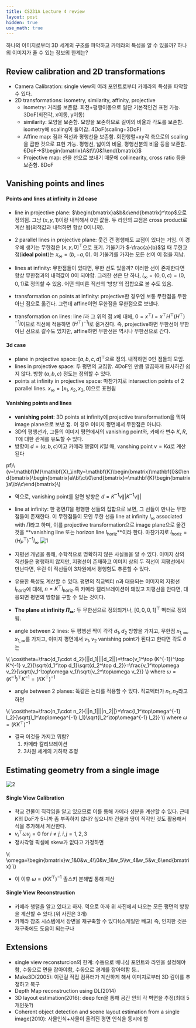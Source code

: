 ```yaml
---
title: CS231A Lecture 4 review
layout: post
hidden: true
use_math: true
---
```


하나의 이미지로부터 3D 세계의 구조를 파악하고 카메라의 특성을 알 수 있을까? 하나의 이미지가 줄 수 있는 정보의 한계는?  

## Review calibration and 2D transformations

- Camera Calibration: single view의 여러 포인트로부터 카메라의 특성을 파악할 수 있다.
- 2D transformations: isometry, similarity, affinity, projective
    - isometry: 거리를 보존함. 회전+평행이동으로 일단 기본적인건 표현 가능. 3DoF(회전각, x이동, y이동)
    - similarity: 모양을 보존함. 모양을 보존하므로 길이의 비율과 각도를 보존함. isometry에 scaling이 들어감. 4DoF(scaling+3DoF)
    - Affine map: 점과 직선과 평행선을 보존함. 회전행렬+xy각 축으로의 scaling을 곱한 것으로 표현 가능. 평행선, 넓이의 비율, 평행선분의 비율 등을 보존함. 6DoF→$\begin{bmatrix}A&t\\\0&1\end{bmatrix}$
    - Projective map: 선을 선으로 보내기 때문에 collinearity, cross ratio 등을 보존함. 8DoF

## Vanishing points and lines

#### Points and lines at infinity in 2d case

- line in projective plane: $\begin{bmatrix}a&b&c\end{bmatrix}^\top$으로 정의됨. 그냥 $(x,y,1)$이랑 내적해서 0인 값들. 두 라인의 교점은 cross product로 계산 됨(외적값과 내적하면 항상 0이니까). 
- 2 parallel lines in projective plane: 웃긴 건 평행해도 교점이 있다는 거임. 이 경우에 생기는 무한점은 $[x, y, 0]^\top$으로 표기. 기울기가 $-\frac{a}{b}$일 때 무한교점(**ideal point**)는 $x_\infty=(b, -a, 0)$. 이 기울기를 가지는 모든 선이 이 점을 지남.
- lines at infinity: 무한점들이 있다면, 무한 선도 있을까? 이러한 선이 존재한다면 항상 무한점과의 내적값이 0이 되야함. 그러한 선은 단 하나, $l_\infty=(0,0,c)=(0,0,1)$로 정의할 수 있음. 어떤 의미론 직선의 ‘방향’의 집합으로 볼 수도 있음.

- transformation on points at infinity: projective한 경우엔 보통 무한점을 무한 아닌 점으로 옮긴다. 그런데 affine이면 무한점을 무한점으로 보낸다.
- transformation on lines: line $l$과 그 위의 점 $x$에 대해, $0=x^\top l=x^\top H^\top (H^\top)^{-1}l$이므로 직선에 적용하면 $(H^\top)^{-1}l$로 옮겨진다. 즉, projective하면 무한선이 무한 아닌 선으로 갈수도 있지만, affine하면 무한선은 역시나 무한선으로 간다.

#### 3d case

- plane in projective space: $[a, b, c, d]^\top$으로 정의. 내적하면 0인 점들의 모임.
- lines in projective space: 두 평면의 교집합. 4DoF인 만큼 깔끔하게 묘사하긴 쉽지 않다. 방향 $(a,b,c)$ 정도는 정의할 수 있다.
- points at infinity in projective space: 마찬가지로 intersection points of 2 parallel lines. $x_\infty=[x_1, x_2, x_3, 0]$으로 표현됨

#### Vanishing points and lines

- **vanishing point**: 3D points at infinity에 projective transformation을 먹여 image plane으로 보낸 점. 이 경우 이미지 평면에서 무한점은 아니다.
- 3D의 평행선과, 그들의 이미지 평면에서의 vanishing point와, 카메라 변수 $K, R, T$에 대한 관계를 유도할 수 있다.
- 방향이 $d=(a,b,c)$이고 카메라 행렬이 $K$일 때, vanshing point $v=Kd$로 계산된다

pf)\\(v=\mathbf{M}\mathbf{X}_\infty=\mathbf{K}\begin{bmatrix}\mathbf{I}&0\end{bmatrix}\begin{bmatrix}a\\\b\\\c\\\0\end{bmatrix}=\mathbf{K}\begin{bmatrix}a\\\b\\\c\end{bmatrix}\\)

- 역으로, vanishing point를 알면 방향은 $d=K^{-1}v\||K^{-1}v\||$
- line at infinity: 한 평면$\Pi$을 평행한 선들의 집합으로 보면, 그 선들이 만나는 무한점들이 존재한다. 이 무한점들이 모인 무한 선을 line at infinity $l_\infty$ associated with $\Pi$라고 하며, 이를 projective transformation으로 image plane으로 옮긴 것을 **vanishing line 또는 horizon line $l_\text{horiz}$**이라 한다. 마찬가지로 $l_\text{horiz}=(H_P^\top)^{-1}l_\infty$
  ![1](https://github.com/user-attachments/assets/9e635243-d2c6-418f-b63a-0016a567898f)
    
- 지평선 개념을 통해, 수학적으로 명확하지 않은 사실들을 알 수 있다. 이미지 상의 직선들은 평행하지 않지만, 지평선이 존재하고 이미지 상의 두 직선이 지평선에서 만난다면, 우린 이 직선들이 3차원에서 평행함도 추론할 수 있다.
- 유용한 특성도 계산할 수 있다. 평면의 직교벡터 $n$과 대응되는 이미지의 지평선 $l_\text{horiz}$에 대해, $n=K^\top l_\text{horiz}$.즉 카메라 캘리브레이션이 돼있고 지평선을 안다면, 대응되면 평면의 방향을 구할 수 있는 것이다.
- **The plane at infinity $\Pi_\infty$**: 두 무한선으로 정의되거나, $[0,0,0,1]^\top$ 벡터로 정의됨.
- angle between 2 lines: 두 평행선 짝이 각각 $d_1, d_2$ 방향을 가지고, 무한점 $x_{1,\infty}, x_{1,\infty}$를 가지고, 이미지 평면에서 $v_1, v_2$ vanishing point가 된다고 한다면 각도 $\theta$는

\\(
\cos\theta=\frac{d_1\cdot d_2}{\||d_1\||\||d_2\||}=\frac{v_1^\top (K^{-1})^\top K^{-1} v_2}{\sqrt{d_1^\top d_1}\sqrt{d_2^\top d_2}}=\frac{v_1^\top\omega v_2}{\sqrt{v_1^\top\omega v_1}\sqrt{v_2^\top\omega v_2}}
\\) where $\omega=(K^{-1})^\top K^{-1}=(KK^\top)^{-1}$

- angle between 2 planes: 똑같은 논리를 적용할 수 있다. 직교벡터가 $n_1, n_2$라고 하면

\\(
\cos\theta=\frac{n_1\cdot n_2}{\||n_1\||\||n_2\||}=\frac{l_1^\top\omega^{-1} l_2}{\sqrt{l_1^\top\omega^{-1} l_1}\sqrt{l_2^\top\omega^{-1} l_2}}
\\) where $\omega=(KK^\top)^{-1}$

- 결국 이것들 가지고 뭐함?
    1. 카메라 칼리브레이션
    2. 3차원 세계의 기하학 추정

## Estimating geometry from a single image
![2](https://github.com/user-attachments/assets/cdb1c58d-ae0c-48de-b489-e60d2b7dadb0)

#### Single View Calibration 

- 학교 건물이 직각임을 알고 있으므로 이를 통해 카메라 성분을 계산할 수 있다. 근데 $K$의 DoF가 5니까 좀 부족하지 않나? 싶으니까 건물과 땅이 직각인 것도 활용해서 식을 추가해서 계산한다.
- $v_i^\top\omega v_j=0$ for $i\neq j$, $i,j=1,2,3$
- 정사각형 픽셀에 skew가 없다고 가정하면

\\(
\omega=\begin{bmatrix}w_1&0&w_4\\\0&w_1&w_5\\\w_4&w_5&w_6\end{bmatrix}
\\)

- 이 이후 $\omega=(KK^\top)^{-1}$ 촐스키 분해법 통해 계산

#### Single View Reconstruction

- 카메라 행렬을 알고 있다고 하자. 역으로 아까 위 사진에서 나오는 모든 평면의 방향을 계산할 수 있다.(위 사진은 3개)
- 카메라 참조 시스템에서 장면을 재구축할 수 있다!(스케일만 빼고) 즉, 인지한 것은 재구축에도 도움이 되는구나

## Extensions

- single view reconsturcion의 한계: 수동으로 배니싱 포인트와 라인을 설정해야함, 수동으로 면을 잡아야함, 수동으로 경계를 잡아야함 등..
- Make3D(2005): 이런걸 직접 컴퓨터가 계산하게 해서 이미지로부터 3D 깊이를 추정하고 복구
- Depth Map reconstruction using DL(2014)
- 3D layout estimation(2016): deep fcn을 통해 공간 안의 각 벽면을 추정(최대 5개인듯?)
- Coherent object detection and scene layout estimation from a single image(2010): 사물인식+사물이 올려진 평면 인식을 동시에 함
